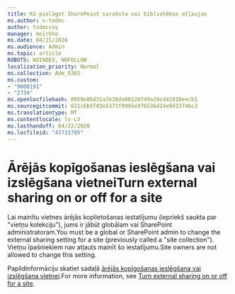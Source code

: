 ```yaml
---
title: Kā pielāgot SharePoint saraksta vai bibliotēkas atļaujas
ms.author: v-todmc
author: todmccoy
manager: mnirkhe
ms.date: 04/21/2020
ms.audience: Admin
ms.topic: article
ROBOTS: NOINDEX, NOFOLLOW
localization_priority: Normal
ms.collection: Adm_O365
ms.custom:
- "9000191"
- "2734"
ms.openlocfilehash: 0959e0bd31a7e38da08120749a29cd41910eecb1
ms.sourcegitcommit: 631cbb5f03e5371f0995e976536d24e9d13746c3
ms.translationtype: MT
ms.contentlocale: lv-LV
ms.lasthandoff: 04/22/2020
ms.locfileid: "43731705"
---
```

# <a name="turn-external-sharing-on-or-off-for-a-site"></a><span data-ttu-id="0f415-102">Ārējās kopīgošanas ieslēgšana vai izslēgšana vietnei</span><span class="sxs-lookup"><span data-stu-id="0f415-102">Turn external sharing on or off for a site</span></span>

<span data-ttu-id="0f415-103">Lai mainītu vietnes ārējās koplietošanas iestatījumu (iepriekš saukta par "vietņu kolekciju"), jums ir jābūt globālam vai SharePoint administratoram.</span><span class="sxs-lookup"><span data-stu-id="0f415-103">You must be a global or SharePoint admin to change the external sharing setting for a site (previously called a "site collection").</span></span> <span data-ttu-id="0f415-104">Vietņu īpašniekiem nav atļauts mainīt šo iestatījumu.</span><span class="sxs-lookup"><span data-stu-id="0f415-104">Site owners are not allowed to change this setting.</span></span> 

<span data-ttu-id="0f415-105">Papildinformāciju skatiet sadaļā [ārējās kopīgošanas ieslēgšana vai izslēgšana vietnei](https://docs.microsoft.com/sharepoint/change-external-sharing-site).</span><span class="sxs-lookup"><span data-stu-id="0f415-105">For more information, see [Turn external sharing on or off for a site](https://docs.microsoft.com/sharepoint/change-external-sharing-site).</span></span>
